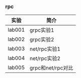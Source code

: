 ### rpc

|实验|简介|
|---|---|
|lab001|grpc实验1|
|lab002|grpc实验2|
|lab003|net/rpc实验1|
|lab004|net/rpc实验2|
|lab005|grpc和net/rpc对比|